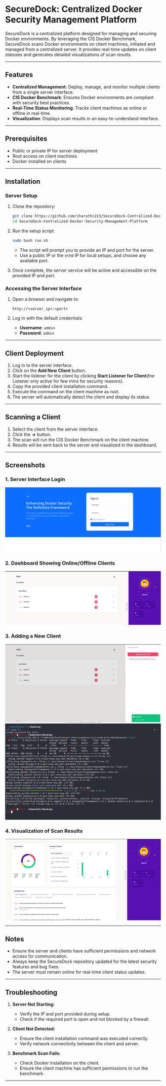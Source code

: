 # SecureDock: Centralized Docker Security Management Platform

SecureDock is a centralized platform designed for managing and securing Docker environments. By leveraging the CIS Docker Benchmark, SecureDock scans Docker environments on client machines, initiated and managed from a centralized server. It provides real-time updates on client statuses and generates detailed visualizations of scan results.

---

## Features

- **Centralized Management**: Deploy, manage, and monitor multiple clients from a single server interface.
- **CIS Docker Benchmark**: Ensures Docker environments are compliant with security best practices.
- **Real-Time Status Monitoring**: Tracks client machines as online or offline in real-time.
- **Visualization**: Displays scan results in an easy-to-understand interface.

---

## Prerequisites

- Public or private IP for server deployment
- Root access on client machines
- Docker installed on clients

---

## Installation

### Server Setup

1. Clone the repository:
   ```bash
   git clone https://github.com/sharathc213/SecureDock-Centralized-Docker-Security-Management-Platform.git
   cd SecureDock-Centralized-Docker-Security-Management-Platform
   ```

2. Run the setup script:
   ```bash
   sudo bash run.sh
   ```
   - The script will prompt you to provide an IP and port for the server.
   - Use a public IP or the `eth0` IP for local setups, and choose any available port.

3. Once complete, the server service will be active and accessible on the provided IP and port.

### Accessing the Server Interface

1. Open a browser and navigate to:
   ```
   http://<server_ip>:<port>
   ```

2. Log in with the default credentials:
   - **Username**: `admin`
   - **Password**: `admin`


---

## Client Deployment

1. Log in to the server interface.
2. Click on the **Add New Client** button.
3. Start the listener for the client by clicking **Start Listener for Client**(the Listener only active for few mins for security reasons).
4. Copy the provided client installation command.
5. Execute the command on the client machine as root.
6. The server will automatically detect the client and display its status.

---

## Scanning a Client

1. Select the client from the server interface.
2. Click the **->** button.
3. The scan will run the CIS Docker Benchmark on the client machine.
4. Results will be sent back to the server and visualized in the dashboard.

---

## Screenshots

### 1. Server Interface Login
![Server Login](login.png)

### 2. Dashboard Showing Online/Offline Clients
![Dashboard](dashboard.png)

### 3. Adding a New Client
![Add Client](lissoner.png)
![Add Client](client.png)

### 4. Visualization of Scan Results
![Scan Results](scan.png)

---

## Notes

- Ensure the server and clients have sufficient permissions and network access for communication.
- Always keep the SecureDock repository updated for the latest security features and bug fixes.
- The server must remain online for real-time client status updates.

---

## Troubleshooting

1. **Server Not Starting:**
   - Verify the IP and port provided during setup.
   - Check if the required port is open and not blocked by a firewall.

2. **Client Not Detected:**
   - Ensure the client installation command was executed correctly.
   - Verify network connectivity between the client and server.

3. **Benchmark Scan Fails:**
   - Check Docker installation on the client.
   - Ensure the client machine has sufficient permissions to run the benchmark.

---

